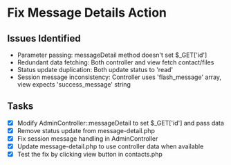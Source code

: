 # Fix Message Details Action

## Issues Identified
- Parameter passing: messageDetail method doesn't set $_GET['id']
- Redundant data fetching: Both controller and view fetch contact/files
- Status update duplication: Both update status to 'read'
- Session message inconsistency: Controller uses 'flash_message' array, view expects 'success_message' string

## Tasks
- [x] Modify AdminController::messageDetail to set $_GET['id'] and pass data
- [x] Remove status update from message-detail.php
- [x] Fix session message handling in AdminController
- [x] Update message-detail.php to use controller data when available
- [x] Test the fix by clicking view button in contacts.php
